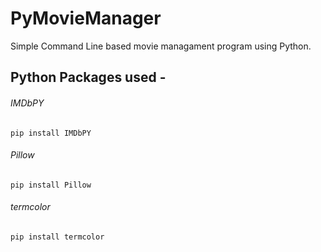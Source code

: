 # PyMovieManager
Simple Command Line based movie managament program using Python.

## Python Packages used -
###### IMDbPY
`pip install IMDbPY`

###### Pillow
`pip install Pillow`

###### termcolor
`pip install termcolor`

